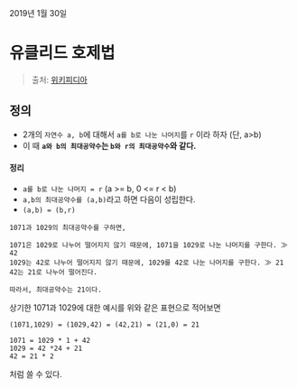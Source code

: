 2019년 1월 30일

# 유클리드 호제법

> 출처: [위키피디아](https://ko.wikipedia.org/wiki/%EC%9C%A0%ED%81%B4%EB%A6%AC%EB%93%9C_%ED%98%B8%EC%A0%9C%EB%B2%95#%EC%A0%95%EC%88%98%EC%9D%98_%EA%B2%BD%EC%9A%B0)

## 정의
- 2개의 `자연수 a, b`에 대해서 `a를 b로 나눈 나머지`를 `r` 이라 하자 (단, a>b) 
- 이 때 **`a와 b의 최대공약수`는 `b와 r의 최대공약수`와 같다.** 

#### 정리
- `a를 b로 나눈 나머지 = r` (a >= b, 0 <= r < b)
- `a,b의 최대공약수를 (a,b)`라고 하면 다음이 성립한다.
- `(a,b) = (b,r)`

```
1071과 1029의 최대공약수를 구하면,

1071은 1029로 나누어 떨어지지 않기 때문에, 1071을 1029로 나눈 나머지를 구한다. ≫ 42
1029는 42로 나누어 떨어지지 않기 때문에, 1029를 42로 나눈 나머지를 구한다. ≫ 21
42는 21로 나누어 떨어진다.

따라서, 최대공약수는 21이다.
```

상기한 1071과 1029에 대한 예시를 위와 같은 표현으로 적어보면
```
(1071,1029) = (1029,42) = (42,21) = (21,0) = 21

1071 = 1029 * 1 + 42
1029 = 42 *24 + 21
42 = 21 * 2
```
처럼 쓸 수 있다.


